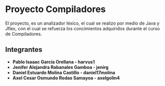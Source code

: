 # Proyecto Compiladores

El proyecto, es un analizador léxico, el cual se realizo por medio de Java y Jflex, con el cual se refuerza los concimientos adquiridos durante el curso de Compiladores.

## Integrantes

* **Pablo Isaaac García Orellana - harvus1**
* **Jenifer Alejandra Rabanales Gamboa - jenirg**
* **Daniel Estuardo Molina Castillo - daniel17molina**
* **Axel Cesar Osmundo Rodas Samayoa - axelgolin4**
